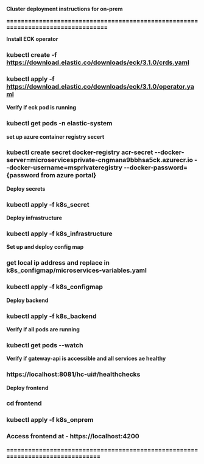**Cluster deployment instructions for on-prem**

**=================================================================================**

**Install ECK operator**

### kubectl create -f https://download.elastic.co/downloads/eck/3.1.0/crds.yaml

### kubectl apply -f https://download.elastic.co/downloads/eck/3.1.0/operator.yaml

**Verify if eck pod is running**

### kubectl get pods -n elastic-system

**set up azure container registry secert**

### kubectl create secret docker-registry acr-secret --docker-server=microservicesprivate-cngmana9bbhsa5ck.azurecr.io --docker-username=msprivateregistry --docker-password={password from azure portal}

**Deploy secrets**

### kubectl apply -f k8s_secret

**Deploy infrastructure**

### kubectl apply -f k8s_infrastructure

**Set up and deploy config map**

### get local ip address and replace in k8s_configmap/microservices-variables.yaml

### kubectl apply -f k8s_configmap

**Deploy backend**

### kubectl apply -f k8s_backend

**Verify if all pods are running**

### kubectl get pods --watch

**Verify if gateway-api is accessible and all services ae healthy**

### https://localhost:8081/hc-ui#/healthchecks

**Deploy frontend**

### cd frontend

### kubectl apply -f k8s_onprem

### Access frontend at - https://localhost:4200

**===============================================================================**
